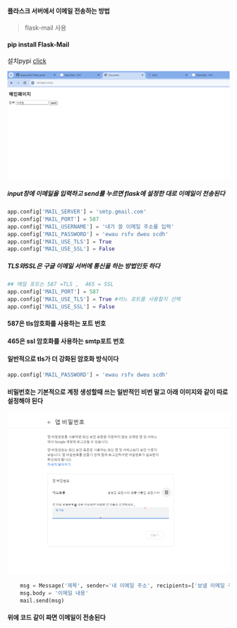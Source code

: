 #### 플라스크 서버에서 이메일 전송하는 방법 

> flask-mail 사용
#### pip install Flask-Mail
설치pypi [click](https://pypi.org/project/Flask-Mail/)

![image description](data1.png)
##### input창에 이메일을 입력하고 send를 누르면 flask에 설정한 대로 이메일이 전송된다

```python
app.config['MAIL_SERVER'] = 'smtp.gmail.com'
app.config['MAIL_PORT'] = 587
app.config['MAIL_USERNAME'] = '내가 쓸 이메일 주소를 입력'
app.config['MAIL_PASSWORD'] = 'ewau rsfv dweu scdh'
app.config['MAIL_USE_TLS'] = True
app.config['MAIL_USE_SSL'] = False
```

##### TLS와SSL은 구글 이메일 서버에 통신을 하는 방법인듯 하다
```python
## 메일 포트는 587 =TLS ,  465 = SSL
app.config['MAIL_PORT'] = 587
app.config['MAIL_USE_TLS'] = True #어느 포트를 사용할지 선택
app.config['MAIL_USE_SSL'] = False 
```

#### 587은 tls암호화를 사용하는 포트 번호
#### 465은 ssl 암호화를 사용하는 smtp포트 번호
#### 일반적으로 tls가 더 강화된 암호화 방식이다  

```python
app.config['MAIL_PASSWORD'] = 'ewau rsfv dweu scdh'
```
#### 비밀번호는 기본적으로 계정 생성할때 쓰는 일반적인 비번 말고 아래 이미지와 같이 따로 설정해야 된다
![image description](data.png)


```python
    msg = Message('제목', sender='내 이메일 주소', recipients=['보낼 이메일 주소'])
    msg.body = '이메일 내용'
    mail.send(msg)
```
#### 위에 코드 같이 짜면 이메일이 전송된다
